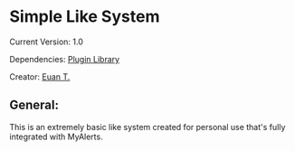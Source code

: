 Simple Like System
==========================

Current Version: 1.0

Dependencies: [Plugin Library](http://mods.mybb.com/view/pluginlibrary)

Creator: [Euan T.](http://www.euantor.com)

General:
-----------
This is an extremely basic like system created for personal use that's fully integrated with MyAlerts.
